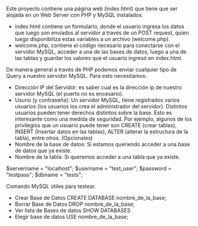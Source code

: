 Este proyecto contiene una página web (index.html) que tiene que ser alojada en un Web Server con PHP y MySQL instalados.
- index.html contiene un formulario, donde el usuario ingresa los datos que luego son enviados al servidor a través de un POST request, quien luego disponibiliza estas variables a un archivo (welcome.php).
- welcome.php, contiene el código necesario para conectarse con el servidor MySQL, acceder a una de las bases de datos, luego a una de las tablas y guardar los valores que el usuario ingresó en index.html.


De manera general a través de PHP podemos enviar cualquier tipo de Query a nuestro servidor MySQL.
Para esto necesitamos:
- Dirección IP del Servidor: es saber cual es la dirección ip de nuestro servidor MySQL (el puerto no es encesario).
- Usurio (y contraseña): Un servidor MySQL, tiene registrados varios usuarios (los usuarios los crea el administrador del servidor). Distintos usuarios pueden tener derechos distintos sobre la base. Esto es interesante como una medida de seguridad. Por ejemplo, algunos de los privilegios que un usuario puede tener son CREATE (crear tablas), INSERT (Insertar datos en las tablas), ALTER (alterar la estructura de la tabla), entre otros.
(Opcionales)
- Nombre de la base de datos: Si estamos queriendo acceder a una base de datos que ya existe.
- Nombre de la tabla: Si queremos acceder a una tabla que ya existe.


$servername = "localhost";
$username = "test_user";
$password = "testpass";
$dbname = "tests";

Comando MySQL útiles para testear.
- Crear Base de Datos
CREATE DATABASE nombre_de_la_base;
- Borrar Base de Datos
DROP nombre_de_la_base;
- Ver lista de Bases de datos
SHOW DATABASES
- Elegir base de datos
USE nombre_de_la_base;
